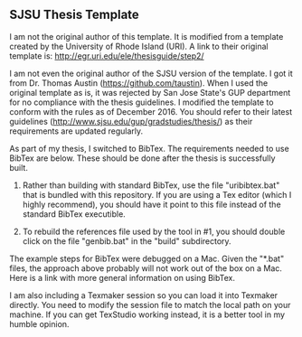 <h2>SJSU Thesis Template</h2>

I am not the original author of this template.  It is modified from a template created by the University of Rhode Island (URI).  A link to their original template is: http://egr.uri.edu/ele/thesisguide/step2/

I am not even the original author of the SJSU version of the template.  I got it from Dr. Thomas Austin (https://github.com/taustin).  When I used the original template as is, it was rejected by San Jose State's GUP department for no compliance with the thesis guidelines.  I modified the template to conform with the rules as of December 2016.  You should refer to their latest guidelines (http://www.sjsu.edu/gup/gradstudies/thesis/) as their requirements are updated regularly.

As part of my thesis, I switched to BibTex.  The requirements needed to use BibTex are below.  These should be done after the thesis is successfully built.

1. Rather than building with standard BibTex, use the file "uribibtex.bat" that is bundled with this repository.  If you are using a Tex editor (which I highly recommend), you should have it point to this file instead of the standard BibTex executible.

2. To rebuild the references file used by the tool in #1, you should double click on the file "genbib.bat" in the "build" subdirectory.

The example steps for BibTex were debugged on a Mac. Given the "*.bat" files, the approach above probably will not work out of the box on a Mac.  Here is a link with more general information on using BibTex.

I am also including a Texmaker session so you can load it into Texmaker directly.  You need to modify the session file to match the local path on your machine.  If you can get TexStudio working instead, it is a better tool in my humble opinion.

